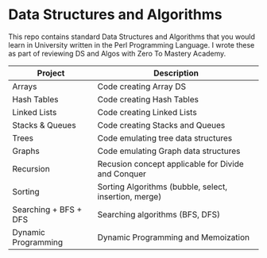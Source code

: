 # Data Structures and Algorithms

This repo contains standard Data Structures and Algorithms that you would learn
in University written in the Perl Programming Language. I wrote these as part
of reviewing DS and Algos with Zero To Mastery Academy.

| Project                 | Description                                       |
| ------------------------| --------------------------------------------------|
| Arrays                  | Code creating Array DS                            |
| Hash Tables             | Code creating Hash Tables                         |
| Linked Lists            | Code creating Linked Lists                        |
| Stacks & Queues         | Code creating Stacks and Queues                   |
| Trees                   | Code emulating tree data structures               |
| Graphs                  | Code emulating Graph data structures              |
| Recursion               | Recusion concept applicable for Divide and Conquer|
| Sorting                 | Sorting Algorithms (bubble, select, insertion, merge) |
| Searching + BFS + DFS   | Searching algorithms (BFS, DFS)                   |
| Dynamic Programming     | Dynamic Programming and Memoization               |
